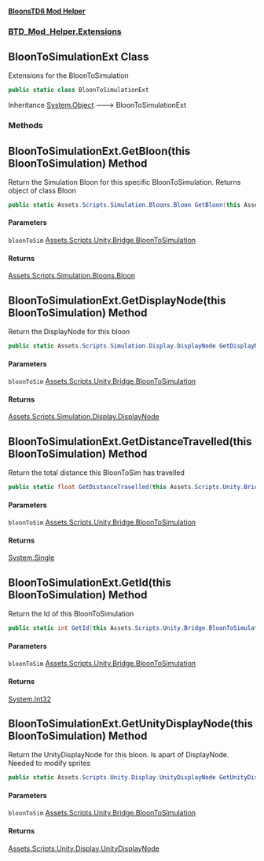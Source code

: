 #### [BloonsTD6 Mod Helper](README.md 'README')
### [BTD_Mod_Helper.Extensions](README.md#BTD_Mod_Helper.Extensions 'BTD_Mod_Helper.Extensions')

## BloonToSimulationExt Class

Extensions for the BloonToSimulation

```csharp
public static class BloonToSimulationExt
```

Inheritance [System.Object](https://docs.microsoft.com/en-us/dotnet/api/System.Object 'System.Object') &#129106; BloonToSimulationExt
### Methods

<a name='BTD_Mod_Helper.Extensions.BloonToSimulationExt.GetBloon(thisAssets.Scripts.Unity.Bridge.BloonToSimulation)'></a>

## BloonToSimulationExt.GetBloon(this BloonToSimulation) Method

Return the Simulation Bloon for this specific BloonToSimulation. Returns object of class Bloon

```csharp
public static Assets.Scripts.Simulation.Bloons.Bloon GetBloon(this Assets.Scripts.Unity.Bridge.BloonToSimulation bloonToSim);
```
#### Parameters

<a name='BTD_Mod_Helper.Extensions.BloonToSimulationExt.GetBloon(thisAssets.Scripts.Unity.Bridge.BloonToSimulation).bloonToSim'></a>

`bloonToSim` [Assets.Scripts.Unity.Bridge.BloonToSimulation](https://docs.microsoft.com/en-us/dotnet/api/Assets.Scripts.Unity.Bridge.BloonToSimulation 'Assets.Scripts.Unity.Bridge.BloonToSimulation')

#### Returns
[Assets.Scripts.Simulation.Bloons.Bloon](https://docs.microsoft.com/en-us/dotnet/api/Assets.Scripts.Simulation.Bloons.Bloon 'Assets.Scripts.Simulation.Bloons.Bloon')

<a name='BTD_Mod_Helper.Extensions.BloonToSimulationExt.GetDisplayNode(thisAssets.Scripts.Unity.Bridge.BloonToSimulation)'></a>

## BloonToSimulationExt.GetDisplayNode(this BloonToSimulation) Method

Return the DisplayNode for this bloon

```csharp
public static Assets.Scripts.Simulation.Display.DisplayNode GetDisplayNode(this Assets.Scripts.Unity.Bridge.BloonToSimulation bloonToSim);
```
#### Parameters

<a name='BTD_Mod_Helper.Extensions.BloonToSimulationExt.GetDisplayNode(thisAssets.Scripts.Unity.Bridge.BloonToSimulation).bloonToSim'></a>

`bloonToSim` [Assets.Scripts.Unity.Bridge.BloonToSimulation](https://docs.microsoft.com/en-us/dotnet/api/Assets.Scripts.Unity.Bridge.BloonToSimulation 'Assets.Scripts.Unity.Bridge.BloonToSimulation')

#### Returns
[Assets.Scripts.Simulation.Display.DisplayNode](https://docs.microsoft.com/en-us/dotnet/api/Assets.Scripts.Simulation.Display.DisplayNode 'Assets.Scripts.Simulation.Display.DisplayNode')

<a name='BTD_Mod_Helper.Extensions.BloonToSimulationExt.GetDistanceTravelled(thisAssets.Scripts.Unity.Bridge.BloonToSimulation)'></a>

## BloonToSimulationExt.GetDistanceTravelled(this BloonToSimulation) Method

Return the total distance this BloonToSim has travelled

```csharp
public static float GetDistanceTravelled(this Assets.Scripts.Unity.Bridge.BloonToSimulation bloonToSim);
```
#### Parameters

<a name='BTD_Mod_Helper.Extensions.BloonToSimulationExt.GetDistanceTravelled(thisAssets.Scripts.Unity.Bridge.BloonToSimulation).bloonToSim'></a>

`bloonToSim` [Assets.Scripts.Unity.Bridge.BloonToSimulation](https://docs.microsoft.com/en-us/dotnet/api/Assets.Scripts.Unity.Bridge.BloonToSimulation 'Assets.Scripts.Unity.Bridge.BloonToSimulation')

#### Returns
[System.Single](https://docs.microsoft.com/en-us/dotnet/api/System.Single 'System.Single')

<a name='BTD_Mod_Helper.Extensions.BloonToSimulationExt.GetId(thisAssets.Scripts.Unity.Bridge.BloonToSimulation)'></a>

## BloonToSimulationExt.GetId(this BloonToSimulation) Method

Return the Id of this BloonToSimulation

```csharp
public static int GetId(this Assets.Scripts.Unity.Bridge.BloonToSimulation bloonToSim);
```
#### Parameters

<a name='BTD_Mod_Helper.Extensions.BloonToSimulationExt.GetId(thisAssets.Scripts.Unity.Bridge.BloonToSimulation).bloonToSim'></a>

`bloonToSim` [Assets.Scripts.Unity.Bridge.BloonToSimulation](https://docs.microsoft.com/en-us/dotnet/api/Assets.Scripts.Unity.Bridge.BloonToSimulation 'Assets.Scripts.Unity.Bridge.BloonToSimulation')

#### Returns
[System.Int32](https://docs.microsoft.com/en-us/dotnet/api/System.Int32 'System.Int32')

<a name='BTD_Mod_Helper.Extensions.BloonToSimulationExt.GetUnityDisplayNode(thisAssets.Scripts.Unity.Bridge.BloonToSimulation)'></a>

## BloonToSimulationExt.GetUnityDisplayNode(this BloonToSimulation) Method

Return the UnityDisplayNode for this bloon. Is apart of DisplayNode. Needed to modify sprites

```csharp
public static Assets.Scripts.Unity.Display.UnityDisplayNode GetUnityDisplayNode(this Assets.Scripts.Unity.Bridge.BloonToSimulation bloonToSim);
```
#### Parameters

<a name='BTD_Mod_Helper.Extensions.BloonToSimulationExt.GetUnityDisplayNode(thisAssets.Scripts.Unity.Bridge.BloonToSimulation).bloonToSim'></a>

`bloonToSim` [Assets.Scripts.Unity.Bridge.BloonToSimulation](https://docs.microsoft.com/en-us/dotnet/api/Assets.Scripts.Unity.Bridge.BloonToSimulation 'Assets.Scripts.Unity.Bridge.BloonToSimulation')

#### Returns
[Assets.Scripts.Unity.Display.UnityDisplayNode](https://docs.microsoft.com/en-us/dotnet/api/Assets.Scripts.Unity.Display.UnityDisplayNode 'Assets.Scripts.Unity.Display.UnityDisplayNode')